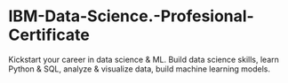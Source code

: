 # IBM-Data-Science.-Profesional-Certificate
Kickstart your career in data science &amp; ML. Build data science skills, learn Python &amp; SQL, analyze &amp; visualize data, build machine learning models.
